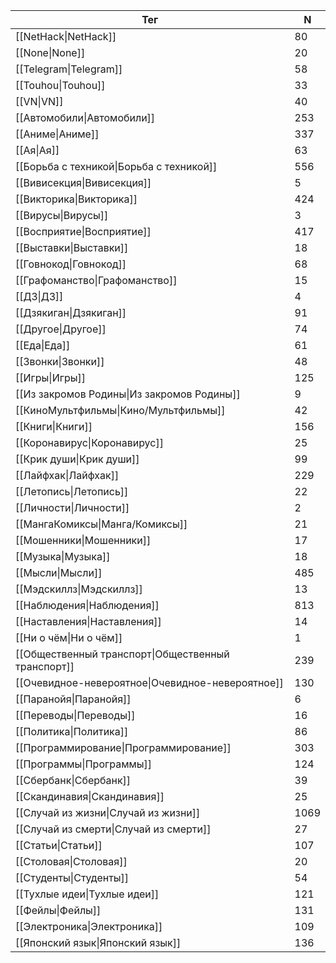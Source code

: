 | Тег | N |
| --- | --- |
| [[NetHack\|NetHack]] | 80 |
| [[None\|None]] | 20 |
| [[Telegram\|Telegram]] | 58 |
| [[Touhou\|Touhou]] | 33 |
| [[VN\|VN]] | 40 |
| [[Автомобили\|Автомобили]] | 253 |
| [[Аниме\|Аниме]] | 337 |
| [[Ая\|Ая]] | 63 |
| [[Борьба с техникой\|Борьба с техникой]] | 556 |
| [[Вивисекция\|Вивисекция]] | 5 |
| [[Викторика\|Викторика]] | 424 |
| [[Вирусы\|Вирусы]] | 3 |
| [[Восприятие\|Восприятие]] | 417 |
| [[Выставки\|Выставки]] | 18 |
| [[Говнокод\|Говнокод]] | 68 |
| [[Графоманство\|Графоманство]] | 15 |
| [[ДЗ\|ДЗ]] | 4 |
| [[Дзякиган\|Дзякиган]] | 91 |
| [[Другое\|Другое]] | 74 |
| [[Еда\|Еда]] | 61 |
| [[Звонки\|Звонки]] | 48 |
| [[Игры\|Игры]] | 125 |
| [[Из закромов Родины\|Из закромов Родины]] | 9 |
| [[КиноМультфильмы\|Кино/Мультфильмы]] | 42 |
| [[Книги\|Книги]] | 156 |
| [[Коронавирус\|Коронавирус]] | 25 |
| [[Крик души\|Крик души]] | 99 |
| [[Лайфхак\|Лайфхак]] | 229 |
| [[Летопись\|Летопись]] | 22 |
| [[Личности\|Личности]] | 2 |
| [[МангаКомиксы\|Манга/Комиксы]] | 21 |
| [[Мошенники\|Мошенники]] | 17 |
| [[Музыка\|Музыка]] | 18 |
| [[Мысли\|Мысли]] | 485 |
| [[Мэдскиллз\|Мэдскиллз]] | 13 |
| [[Наблюдения\|Наблюдения]] | 813 |
| [[Наставления\|Наставления]] | 14 |
| [[Ни о чём\|Ни о чём]] | 1 |
| [[Общественный транспорт\|Общественный транспорт]] | 239 |
| [[Очевидное-невероятное\|Очевидное-невероятное]] | 130 |
| [[Паранойя\|Паранойя]] | 6 |
| [[Переводы\|Переводы]] | 16 |
| [[Политика\|Политика]] | 86 |
| [[Программирование\|Программирование]] | 303 |
| [[Программы\|Программы]] | 124 |
| [[Сбербанк\|Сбербанк]] | 39 |
| [[Скандинавия\|Скандинавия]] | 25 |
| [[Случай из жизни\|Случай из жизни]] | 1069 |
| [[Случай из смерти\|Случай из смерти]] | 27 |
| [[Статьи\|Статьи]] | 107 |
| [[Столовая\|Столовая]] | 20 |
| [[Студенты\|Студенты]] | 54 |
| [[Тухлые идеи\|Тухлые идеи]] | 121 |
| [[Фейлы\|Фейлы]] | 131 |
| [[Электроника\|Электроника]] | 109 |
| [[Японский язык\|Японский язык]] | 136 |
